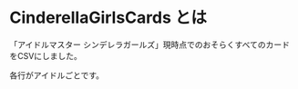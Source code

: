 CinderellaGirlsCards とは
===========================

「アイドルマスター シンデレラガールズ」<time datetime="2014-12-24">現時点</time>でのおそらくすべてのカードをCSVにしました。

各行がアイドルごとです。
